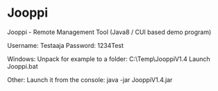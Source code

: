 # Jooppi
Jooppi - Remote Management Tool
(Java8 / CUI based demo program)

Username: Testaaja
Password: 1234Test

Windows:
Unpack for example to a folder: C:\Temp\JooppiV1.4
Launch Jooppi.bat

Other:
Launch it from the console: java -jar JooppiV1.4.jar
